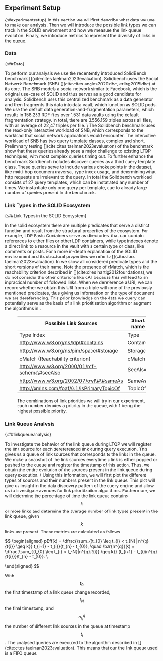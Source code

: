 ## Experiment Setup
{:#experimentsetup}
In this section we will first describe what data we use to make our analysis. Then we will introduce the possible link types we can track in the SOLID environment and how we measure the link queue evolution. Finally, we introduce metrics to represent the diversity of links in the queue. 

### Data
{:##Data}

To perform our analysis we use the recentently introduced SolidBench benchmark [](cite:cites taelman2023evaluation). Solidbench uses the Social Network Benchmark (SNB) [](cite:cites angles2020ldbc, erling2015ldbc) at its core. 
The SNB models a social network similar to Facebook, which is the original use-case of SOLID and thus serves as a good candidate for analysis. 
Solidbench uses this centralized benchmark as a data generator and then fragments this data into data vault, which function as SOLID pods. 
We use the default data generation-and-fragmentation parameters, which results in 158.233 RDF files over 1.531 data vaults using the default fragmentation strategy.
In total, there are 3.556.159 triples across all files, with an average of 22,47 triples per file. \\
The Solidbench benchmark uses the read-only interactive workload of SNB, which corresponds to the workload that social network applications would encounter.  The interactive workload of SNB has two query template classes, complex and short. Preliminary testing [](cite:cites taelman2023evaluation) of the benchmark show that these queries already pose a major challenge to existing LTQP techniques, with most complex queries timing out. To further enhance the benchmark Solidbench includes discover queries as a third query template class. These queries serve to include various choke points in the dataset, like multi-hop document traversal, type index usage, and determining what http requests are irrelevant to the query. In total the Solidbench workload consists of 27 query templates, which can be instatiated any number of times. We instantiate only one query per template, due to already large number of queries present in the benchmark. 

### Link Types in the SOLID Ecosystem
{:##Link Types in the SOLID Ecosystem}

In the solid ecosystem there are multiple predicates that serve a distinct function and result from the structural properties of the ecosystem. For example, LDP Basic Containers serve as directories, that can contain references to either files or other LDP containers, while type indexes denote a direct link to a resource in the vault with a certain type or class, like comments or posts. For a more in-depth explanation of the SOLID environment and its structural properities we refer to [](cite:cites taelman2023evaluation). In [](#tab:priorities) we show all considered predicate types and the short versions of their name. Note the presence of cMatch, which is the reachability criterion described in [](cite:cites hartig2012foundations), we do not consider the other criterions like cAll because this will lead to an inpractical number of followed links. When we dereference a URI, we can record whether we obtain this URI from a triple with one of the previously mentioned predicates, thus giving us information on the type of document we are dereferencing. This prior knowledge on the data we query can potentially serve as the basis of a link prioritisation algorithm or augment the algorithms in [](#relatedwork).

<figure id="tab:priorities" class="table" markdown="1">

| Possible Link Sources                         | Short name |
|-----------------------------------------------|------------|
| Type Index                                    | Type       |
| http://www.w3.org/ns/ldp\#contains            | Contains   |
| http://www.w3.org/ns/pim/space\#storage       | Storage    |
| cMatch (Reachability criterion)               | cMatch     |
| http://www.w3.org/2000/01/rdf-schema\#seeAlso | SeeAlso    |
| http://www.w3.org/2002/07/owl\#\#sameAs       | SameAs     |
| http://xmlns.com/foaf/0.1/isPrimaryTopicOf    | TopicOf    |

<figcaption markdown="block">
The combinations of link priorities we will try in our experiment, each number denotes a priority in the queue, with 1 being the highest possible priority.
</figcaption>
</figure>

### Link Queue Analysis
{:##linkqueueanalysis}

To investigate the behavior of the link queue during LTQP we will register the link source for each dereferenced link during query execution. This gives us a queue of link sources that corresponds to the links in the queue. We make a snapshot of the link sources everytime a link is either popped or pushed to the queue and register the timestamp of this action. Thus, we obtain the entire evolution of the sources present in the link queue during query execution. \\
Using this information, we will first plot the different types of sources and their numbers present in the link queue. This plot will give us insight in the data discovery pattern of the query engine and allow us to investigate avenues for link prioritization algorithms. Furthermore, we will determine the percentage of time the link queue contains $$k$$ or more links and determine the average number of link types present in the link queue, given $$k$$ links are present. These metrics are calculated as follows

$$
\begin{aligned}
    pEff(k) = \dfrac{\sum_{\{t_{0} \leq t_{i} < t_{N}| n^{q}_{t_{i}} \geq k\}} t_{i+1} - t_{i}}{t_{n} - t_{0}}, \quad 
    \bar{n^{q}}(k) = \dfrac{\sum_{\{t_{0} \leq t_{i} < t_{N}|n^{q}_{t_{i}} \geq k\}} (t_{i+1} - t_{i})n^{q}_{t_{i}}}{t_{n} - t_{0}}. \\

\end{aligned}
$$

With $$t_{0}$$ the first timestamp of a link queue change recorded, $$t_{N}$$ the final timestamp, and $$n^{q}_{t_{i}}$$ the number of different link sources in the queue at timestamp $$t_{i}$$. The analysed queries are executed to the algorithm described in [](cite:cites taelman2023evaluation). This means that our the link queue used is a FIFO queue. 